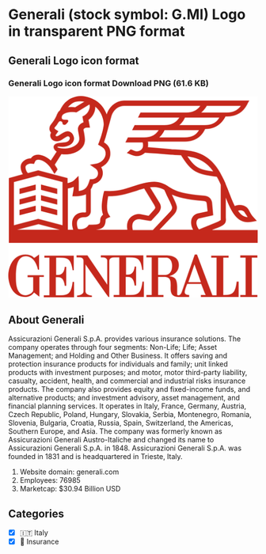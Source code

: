 # Generali (stock symbol: G.MI) Logo in transparent PNG format

## Generali Logo icon format

### Generali Logo icon format Download PNG (61.6 KB)

![Generali Logo icon format Download PNG (61.6 KB)](/img/orig/G.MI-a0608447.png)

## About Generali

Assicurazioni Generali S.p.A. provides various insurance solutions. The company operates through four segments: Non-Life; Life; Asset Management; and Holding and Other Business. It offers saving and protection insurance products for individuals and family; unit linked products with investment purposes; and motor, motor third-party liability, casualty, accident, health, and commercial and industrial risks insurance products. The company also provides equity and fixed-income funds, and alternative products; and investment advisory, asset management, and financial planning services. It operates in Italy, France, Germany, Austria, Czech Republic, Poland, Hungary, Slovakia, Serbia, Montenegro, Romania, Slovenia, Bulgaria, Croatia, Russia, Spain, Switzerland, the Americas, Southern Europe, and Asia. The company was formerly known as Assicurazioni Generali Austro-Italiche and changed its name to Assicurazioni Generali S.p.A. in 1848. Assicurazioni Generali S.p.A. was founded in 1831 and is headquartered in Trieste, Italy.

1. Website domain: generali.com
2. Employees: 76985
3. Marketcap: $30.94 Billion USD


## Categories
- [x] 🇮🇹 Italy
- [x] 🏦 Insurance
